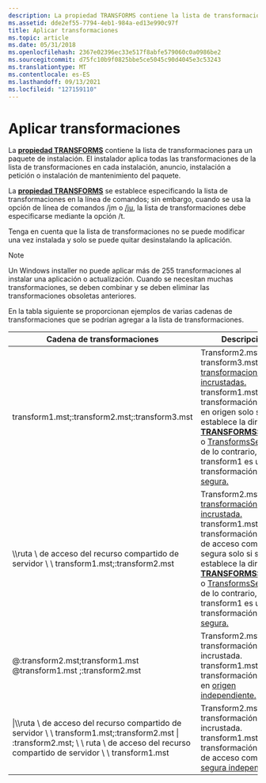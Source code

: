 ```yaml
---
description: La propiedad TRANSFORMS contiene la lista de transformaciones para un paquete de instalación. El instalador aplica todas las transformaciones de la lista de transformaciones en cada instalación, anuncio, instalación a petición o instalación de mantenimiento del paquete.
ms.assetid: dde2ef55-7794-4eb1-984a-ed13e990c97f
title: Aplicar transformaciones
ms.topic: article
ms.date: 05/31/2018
ms.openlocfilehash: 2367e02396ec33e517f8abfe579060c0a0986be2
ms.sourcegitcommit: d75fc10b9f0825bbe5ce5045c90d4045e3c53243
ms.translationtype: MT
ms.contentlocale: es-ES
ms.lasthandoff: 09/13/2021
ms.locfileid: "127159110"
---
```

# <a name="applying-transforms"></a>Aplicar transformaciones

La [**propiedad TRANSFORMS**](transforms.md) contiene la lista de transformaciones para un paquete de instalación. El instalador aplica todas las transformaciones de la lista de transformaciones en cada instalación, anuncio, instalación a petición o instalación de mantenimiento del paquete.

La [**propiedad TRANSFORMS**](transforms.md) se establece especificando la lista de transformaciones en la línea de comandos; sin embargo, cuando se usa la opción de línea de comandos /jm o [/ju](command-line-options.md), la lista de transformaciones debe especificarse mediante la opción /t.

Tenga en cuenta que la lista de transformaciones no se puede modificar una vez instalada y solo se puede quitar desinstalando la aplicación.

> [!Note]  
> Un Windows installer no puede aplicar más de 255 transformaciones al instalar una aplicación o actualización. Cuando se necesitan muchas transformaciones, se deben combinar y se deben eliminar las transformaciones obsoletas anteriores.

 

En la tabla siguiente se proporcionan ejemplos de varias cadenas de transformaciones que se podrían agregar a la lista de transformaciones.



| Cadena de transformaciones                                                                                                              | Descripción                                                                                                                                                                                                                                                                                                                                                                             |
|--------------------------------------------------------------------------------------------------------------------------------|-----------------------------------------------------------------------------------------------------------------------------------------------------------------------------------------------------------------------------------------------------------------------------------------------------------------------------------------------------------------------------------------|
| transform1.mst;:transform2.mst;:transform3.mst                                                                                 | Transform2.mst y transform3.mst son [transformaciones incrustadas.](embedded-transforms.md) transform1.mst es [](secure-at-source-transforms.md) una transformación segura en origen solo si se establece la directiva [**TRANSFORMSSECURE**](transformssecure.md) o [TransformsSecure;](transformssecure-policy.md) de lo contrario, transform1 es una transformación no [segura.](unsecured-transforms.md) |
| \\\\ruta \\ de acceso del recurso compartido de servidor \\ \\ transform1.mst;:transform2.mst                                                                        | Transform2.mst es una [transformación incrustada.](embedded-transforms.md) transform1.mst es [](secure-full-path-transforms.md) una transformación de ruta de acceso completa segura solo si se establece la directiva [**TRANSFORMSSECURE**](transformssecure.md) o [TransformsSecure;](transformssecure-policy.md) de lo contrario, transform1 es una transformación no [segura.](unsecured-transforms.md)                   |
| @:transform2.mst;transform1.mst @transform1.mst ;:transform2.mst<br/>                                                     | Transform2.mst es una transformación incrustada. transform1.mst es una transformación segura en [origen independiente.](secure-at-source-transforms.md)                                                                                                                                                                                                                                                |
| \|\\\\ruta \\ de acceso del recurso compartido de servidor \\ \\ transform1.mst;:transform2.mst \| :transform2.mst; \\ \\ ruta \\ de acceso del recurso compartido de servidor \\ \\ transform1.mst<br/> | Transform2.mst es una transformación incrustada. transform1.mst es una transformación de ruta de acceso completa [segura independiente.](secure-full-path-transforms.md)                                                                                                                                                                                                                                                 |



 

 

 




